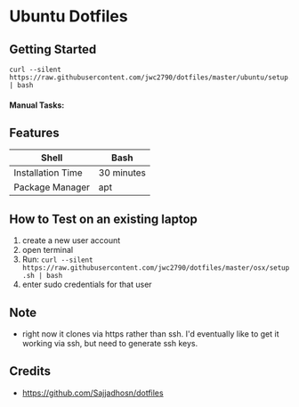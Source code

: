 # Ubuntu Dotfiles

## Getting Started

```
curl --silent https://raw.githubusercontent.com/jwc2790/dotfiles/master/ubuntu/setup.sh | bash
```

#### Manual Tasks:

## Features

| Shell             | Bash       |
| ----------------- | ---------- |
| Installation Time | 30 minutes |
| Package Manager   | apt        |

## How to Test on an existing laptop

1. create a new user account
2. open terminal
3. Run: `curl --silent https://raw.githubusercontent.com/jwc2790/dotfiles/master/osx/setup.sh | bash`
4. enter sudo credentials for that user

## Note

- right now it clones via https rather than ssh. I'd eventually like to get it working via ssh, but need to generate ssh keys. 

## Credits

- https://github.com/Sajjadhosn/dotfiles
